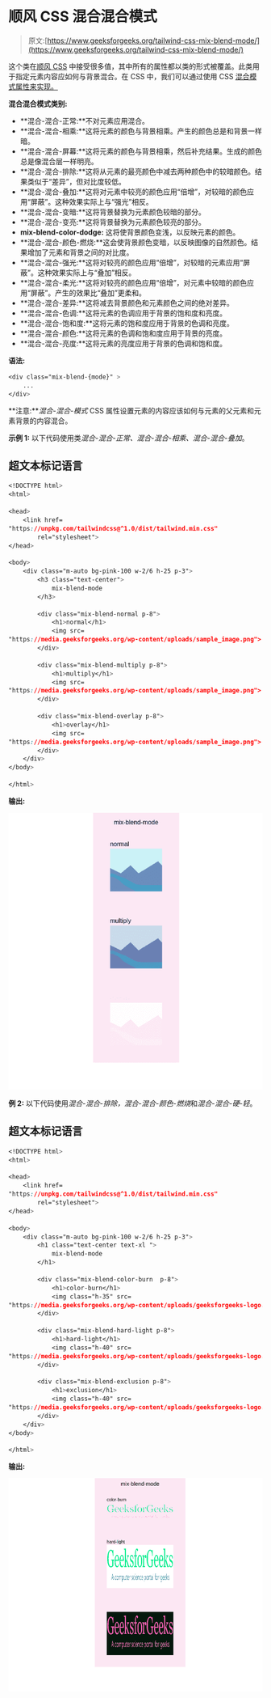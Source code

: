 # 顺风 CSS 混合混合模式

> 原文:[https://www.geeksforgeeks.org/tailwind-css-mix-blend-mode/](https://www.geeksforgeeks.org/tailwind-css-mix-blend-mode/)

这个类在[顺风 CSS](https://www.geeksforgeeks.org/introduction-to-tailwind-css/) 中接受很多值，其中所有的属性都以类的形式被覆盖。此类用于指定元素内容应如何与背景混合。在 CSS 中，我们可以通过使用 CSS [混合模式属性来实现。](https://www.geeksforgeeks.org/css-mix-blend-mode-property/)

**混合混合模式类别:**

*   **混合-混合-正常:**不对元素应用混合。
*   **混合-混合-相乘:**这将元素的颜色与背景相乘。产生的颜色总是和背景一样暗。
*   **混合-混合-屏幕:**这将元素的颜色与背景相乘，然后补充结果。生成的颜色总是像混合层一样明亮。
*   **混合-混合-排除:**这将从元素的最亮颜色中减去两种颜色中的较暗颜色。结果类似于“差异”，但对比度较低。
*   **混合-混合-叠加:**这将对元素中较亮的颜色应用“倍增”，对较暗的颜色应用“屏蔽”。这种效果实际上与“强光”相反。
*   **混合-混合-变暗:**这将背景替换为元素颜色较暗的部分。
*   **混合-混合-变亮:**这将背景替换为元素颜色较亮的部分。
*   **mix-blend-color-dodge:** 这将使背景颜色变浅，以反映元素的颜色。
*   **混合-混合-颜色-燃烧:**这会使背景颜色变暗，以反映图像的自然颜色。结果增加了元素和背景之间的对比度。
*   **混合-混合-强光:**这将对较亮的颜色应用“倍增”，对较暗的元素应用“屏蔽”。这种效果实际上与“叠加”相反。
*   **混合-混合-柔光:**这将对较亮的颜色应用“倍增”，对元素中较暗的颜色应用“屏蔽”。产生的效果比“叠加”更柔和。
*   **混合-混合-差异:**这将减去背景颜色和元素颜色之间的绝对差异。
*   **混合-混合-色调:**这将元素的色调应用于背景的饱和度和亮度。
*   **混合-混合-饱和度:**这将元素的饱和度应用于背景的色调和亮度。
*   **混合-混合-颜色:**这将元素的色调和饱和度应用于背景的亮度。
*   **混合-混合-亮度:**这将元素的亮度应用于背景的色调和饱和度。

**语法:**

```css
<div class="mix-blend-{mode}" >
    ...
</div>
```

**注意:***混合-混合-模式* CSS 属性设置元素的内容应该如何与元素的父元素和元素背景的内容混合。

**示例 1:** 以下代码使用类*混合-混合-正常、混合-混合-相乘、混合-混合-叠加*。

## 超文本标记语言

```css
<!DOCTYPE html>
<html>

<head>
    <link href=
"https://unpkg.com/tailwindcss@^1.0/dist/tailwind.min.css"
        rel="stylesheet">
</head>

<body>
    <div class="m-auto bg-pink-100 w-2/6 h-25 p-3">
        <h3 class="text-center">
            mix-blend-mode
        </h3>

        <div class="mix-blend-normal p-8">
            <h1>normal</h1>
            <img src=
"https://media.geeksforgeeks.org/wp-content/uploads/sample_image.png">
        </div>

        <div class="mix-blend-multiply p-8">
            <h1>multiply</h1>
            <img src=
"https://media.geeksforgeeks.org/wp-content/uploads/sample_image.png">
        </div>

        <div class="mix-blend-overlay p-8">
            <h1>overlay</h1>
            <img src=
"https://media.geeksforgeeks.org/wp-content/uploads/sample_image.png">
        </div>
    </div>
</body>

</html>
```

**输出:**

![](img/83290e55d6eb5828cbfae3447665d125.png)

**例 2:** 以下代码使用*混合-混合-排除，混合-混合-颜色-燃烧*和*混合-混合-硬-轻*。

## 超文本标记语言

```css
<!DOCTYPE html>
<html>

<head>
    <link href=
"https://unpkg.com/tailwindcss@^1.0/dist/tailwind.min.css"
        rel="stylesheet">
</head>

<body>
    <div class="m-auto bg-pink-100 w-2/6 h-25 p-3">
        <h1 class="text-center text-xl ">
            mix-blend-mode
        </h1>

        <div class="mix-blend-color-burn  p-8">
            <h1>color-burn</h1>
            <img class="h-35" src=
"https://media.geeksforgeeks.org/wp-content/uploads/geeksforgeeks-logo.png" />
        </div>

        <div class="mix-blend-hard-light p-8">
            <h1>hard-light</h1>
            <img class="h-40" src=
"https://media.geeksforgeeks.org/wp-content/uploads/geeksforgeeks-logo.png" />
        </div>

        <div class="mix-blend-exclusion p-8">
            <h1>exclusion</h1>
            <img class="h-40" src=
"https://media.geeksforgeeks.org/wp-content/uploads/geeksforgeeks-logo.png" />
        </div>
    </div>
</body>

</html>
```

**输出:**

![](img/619eb337116d13aa50a802c5584953c9.png)